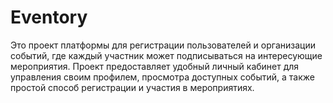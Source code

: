 # Eventory
Это проект платформы для регистрации пользователей и организации событий, где каждый участник может подписываться на интересующие мероприятия. Проект предоставляет удобный личный кабинет для управления своим профилем, просмотра доступных событий, а также простой способ регистрации и участия в мероприятиях.
